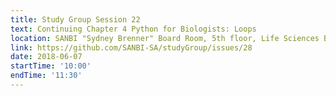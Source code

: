```yaml
---
title: Study Group Session 22
text: Continuing Chapter 4 Python for Biologists: Loops
location: SANBI "Sydney Brenner" Board Room, 5th floor, Life Sciences Building, UWC
link: https://github.com/SANBI-SA/studyGroup/issues/28
date: 2018-06-07
startTime: '10:00'
endTime: '11:30'
---
```

